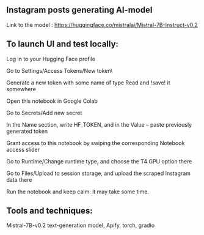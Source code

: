 ## Instagram posts generating AI-model

Link to the model : https://huggingface.co/mistralai/Mistral-7B-Instruct-v0.2

## To launch UI and test locally:
Log in to your Hugging Face profile

Go to Settings/Access Tokens/New token\

Generate a new token with some name of type Read and !save! it somewhere

Open this notebook in Google Colab

Go to Secrets/Add new secret

In the Name section, write HF_TOKEN, and in the Value – paste previously generated token

Grant access to this notebook by swiping the corresponding Notebook access slider

Go to Runtime/Change runtime type, and choose the T4 GPU option there

Go to Files/Upload to session storage, and upload the scraped Instagram data there

Run the notebook and keep calm: it may take some time.

## Tools and techniques:
Mistral-7B-v0.2 text-generation model, Apify, torch, gradio
